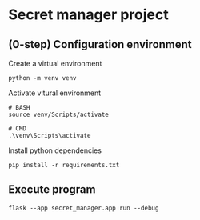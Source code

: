 # Secret manager project

## (0-step) Configuration environment

Create a virtual environment 

~~~
python -m venv venv
~~~


Activate vitural environment

```
# BASH
source venv/Scripts/activate

# CMD
.\venv\Scripts\activate
```

Install python dependencies

~~~
pip install -r requirements.txt
~~~

## Execute program

~~~
flask --app secret_manager.app run --debug
~~~